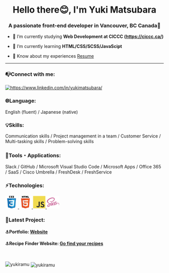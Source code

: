 <h1 align="center">Hello there😊, I'm Yuki Matsubara</h1>
<h3 align="center">A passionate front-end developer in Vancouver, BC Canada🍁</h3>

- 🔭 I’m currently studying **Web Development at CICCC (https://ciccc.ca/)**

- 🌱 I’m currently learning **HTML/CSS/SCSS/JavaScipt**

- 📄 Know about my experiences  <a href="https://github.com/YukiRamu/Yuki-Matsubara/blob/master/Resume.pdf" target="_blank">Resume</a>
<hr>
<h3 align="left">📭Connect with me:</h3>
<p align="left">
<a href="https://linkedin.com/in/https://www.linkedin.com/in/yukimatsubara/" target="blank"><img align="center" src="https://cdn.jsdelivr.net/npm/simple-icons@3.0.1/icons/linkedin.svg" alt="https://www.linkedin.com/in/yukimatsubara/" height="30" width="40" /></a>
</p>

<div align="left">
  <h3>🌐Language:</h3><p>English (fluent) / Japanese (native)</p>
  <h3>💡Skills:</h3><p>Communication skills / Project management in a team / Customer Service / Multi-tasking skills / Problem-solving skills</p>
  <h3>🌷Tools・Applications:</h3><p>Slack / GitHub / Microsoft Visual Studio Code / Microsoft Apps / Office 365 / SaaS / Cisco Umbrella / FreshDesk / FreshService</p>
</div>

<h3 align="left">⚡Technologies:</h3>
<p align="left"> <a href="https://www.w3schools.com/css/" target="_blank"> <img src="https://raw.githubusercontent.com/devicons/devicon/master/icons/css3/css3-original-wordmark.svg" alt="css3" width="40" height="40"/> </a> <a href="https://www.w3.org/html/" target="_blank"> <img src="https://raw.githubusercontent.com/devicons/devicon/master/icons/html5/html5-original-wordmark.svg" alt="html5" width="40" height="40"/> </a> <a href="https://developer.mozilla.org/en-US/docs/Web/JavaScript" target="_blank"> <img src="https://raw.githubusercontent.com/devicons/devicon/master/icons/javascript/javascript-original.svg" alt="javascript" width="40" height="40"/> </a> <a href="https://sass-lang.com" target="_blank"> <img src="https://raw.githubusercontent.com/devicons/devicon/master/icons/sass/sass-original.svg" alt="sass" width="40" height="40"/> </a> </p>

<h3 align="left">🏴󠁩󠁮󠁨󠁰󠁿Latest Project:</h3>
<h4>⚓Portfolio: <a href = "https://yukiramu.github.io/Portfolio/">Website</a></h4>
<h4>⚓Recipe Finder Website: <a href = "https://yukiramu.github.io/Recipe-Finder/">Go find your recipes</a></h4>

<br>
<p><img align="left" src="https://github-readme-stats.vercel.app/api/top-langs?username=yukiramu&show_icons=true&theme=calm&locale=en&layout=compact" alt="yukiramu" /></p>

<p>&nbsp;<img align="center" src="https://github-readme-stats.vercel.app/api?username=yukiramu&count_private=true&show_icons=true&theme=calm&locale=en" alt="yukiramu" /></p>

